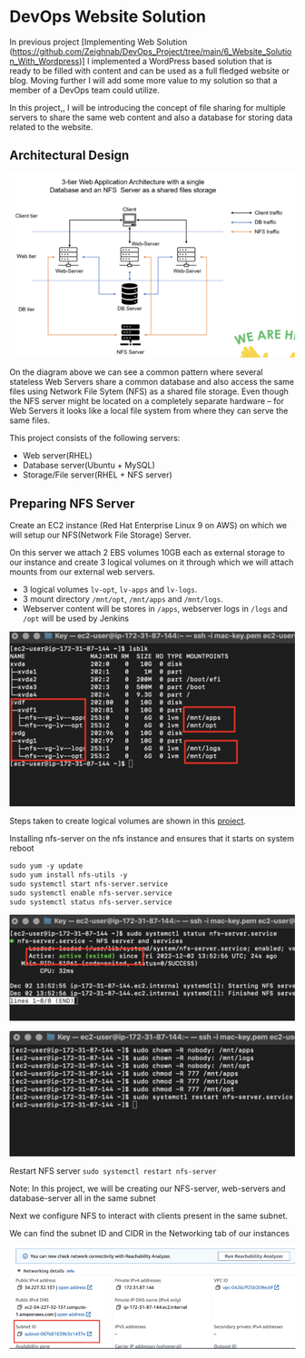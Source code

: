 # DevOps Website Solution
In previous project [Implementing Web Solution (https://github.com/Zeighnab/DevOps_Project/tree/main/6_Website_Solution_With_Wordpress)] I implemented a WordPress based solution that is ready to be filled with content and can be used as a full fledged website or blog. Moving further I will add some more value to my solution so that a member of a DevOps team could utilize.

In this project,, I will be introducing the concept of file sharing for multiple servers to share the same web content and also a database for storing data related to the website.

## Architectural Design

![](./img/1.png)

On the diagram above we can see a common pattern where several stateless Web Servers share a common database and also access the same files using Network File Sytem (NFS) as a shared file storage. Even though the NFS server might be located on a completely separate hardware – for Web Servers it looks like a local file system from where they can serve the same files.

This project consists of the following servers:

* Web server(RHEL)
* Database server(Ubuntu + MySQL)
* Storage/File server(RHEL + NFS server)

## Preparing NFS Server

Create an EC2 instance (Red Hat Enterprise Linux 9 on AWS) on which we will setup our NFS(Network File Storage) Server.

On this server we attach 2 EBS volumes 10GB each as external storage to our instance and create 3 logical volumes on it through which we will attach mounts from our external web servers.

* 3 logical volumes `lv-opt`, `lv-apps` and `lv-logs`.
* 3 mount directory `/mnt/opt`, `/mnt/apps` and `/mnt/logs`.
* Webserver content will be stores in `/apps`, webserver logs in `/logs` and `/opt` will be used by Jenkins

![](./img/2.png)

Steps taken to create logical volumes are shown in this [project](https://github.com/Zeighnab/DevOps_Project/tree/main/6_Website_Solution_With_Wordpress).

Installing nfs-server on the nfs instance and ensures that it starts on system reboot
```
sudo yum -y update
sudo yum install nfs-utils -y
sudo systemctl start nfs-server.service
sudo systemctl enable nfs-server.service
sudo systemctl status nfs-server.service
```

![](./img/3.png)

![](./img/4.png)

Restart NFS server `sudo systemctl restart nfs-server`

Note: In this project, we will be creating our NFS-server, web-servers and database-server all in the same subnet

Next we configure NFS to interact with clients present in the same subnet. 

We can find the subnet ID and CIDR in the Networking tab of our instances

![](./img//5.png)
